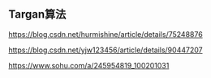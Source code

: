 ## Targan算法

 https://blog.csdn.net/hurmishine/article/details/75248876 

 https://blog.csdn.net/yjw123456/article/details/90447207 

 https://www.sohu.com/a/245954819_100201031 

